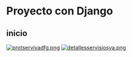 # Proyecto con Django

## inicio

[![protserviyadfg.png](https://i.postimg.cc/9M9xSQ3b/protserviyadfg.png)](https://postimg.cc/qhkX60v6)
[![detallesservisiosya.png](https://i.postimg.cc/SQrDG2bG/detallesservisiosya.png)](https://postimg.cc/HjrwYLxJ)

